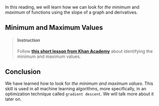 

In this reading, we will learn how we can look for _the minimum_ and _maximum_ of functions using the slope of a graph and derivatives.

## Minimum and Maximum Values

> #### Instruction
> Follow [**this short lesson from Khan Academy**](https://www.khanacademy.org/math/in-in-grade-12-ncert/in-in-playing-with-graphs-using-differentiation/copy-of-critical-points-ab/v/relative-minima-maxima) about identifying the minimum and maximum values.



## Conclusion

We have learned how to look for _the minimum and maximum values_. This skill is used in all machine learning algorithms, more specifically, in an optimization technique called `gradient descent`. We will talk more about it later on.
